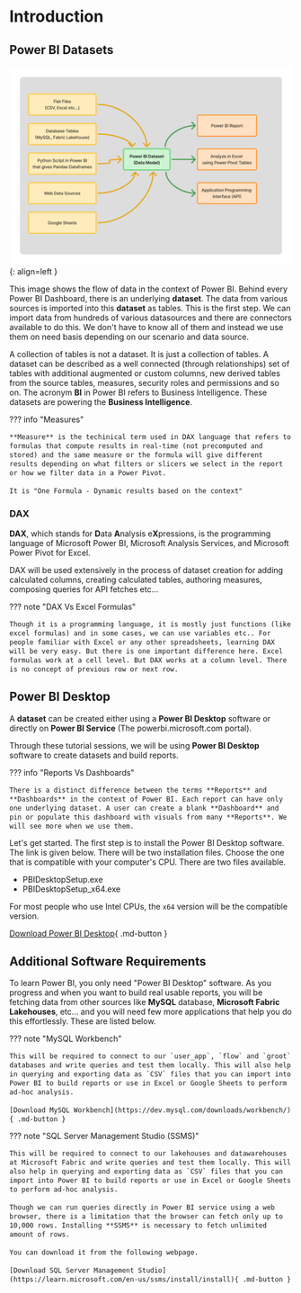 # Introduction

## Power BI Datasets


![Ribbon](images/powerbi_dataflow.png){: align=left }

This image shows the flow of data in the context of Power BI. Behind every Power BI Dashboard, there is an underlying **dataset**. The data from various sources is imported into this **dataset** as tables. This is the first step. We can import data from hundreds of various datasources and there are connectors available to do this. We don't have to know all of them and instead we use them on need basis depending on our scenario and data source.

A collection of tables is not a dataset. It is just a collection of tables. A dataset can be described as a well connected (through relationships) set of tables with additional augmented or custom columns, new derived tables from the source tables, measures, security roles and permissions and so on. The acronym **BI** in Power BI refers to Business Intelligence. These datasets are powering the **Business Intelligence**. 

??? info "Measures"

    **Measure** is the techinical term used in DAX language that refers to formulas that compute results in real-time (not precomputed and stored) and the same measure or the formula will give different results depending on what filters or slicers we select in the report or how we filter data in a Power Pivot.

    It is "One Formula - Dynamic results based on the context"

### DAX

**DAX**, which stands for **D**ata **A**nalysis e**X**pressions, is the programming language of Microsoft Power BI, Microsoft Analysis Services, and Microsoft Power Pivot for Excel.

DAX will be used extensively in the process of dataset creation for adding calculated columns, creating calculated tables, authoring measures, composing queries for API fetches etc...

??? note "DAX Vs Excel Formulas"

    Though it is a programming language, it is mostly just functions (like excel formulas) and in some cases, we can use variables etc.. For people familiar with Excel or any other spreadsheets, learning DAX will be very easy. But there is one important difference here. Excel formulas work at a cell level. But DAX works at a column level. There is no concept of previous row or next row. 



## Power BI Desktop

A **dataset** can be created either using a **Power BI Desktop** software or directly on **Power BI Service** (The powerbi.microsoft.com portal). 

Through these tutorial sessions, we will be using **Power BI Desktop** software to create datasets and build reports.


??? info "Reports Vs Dashboards"

    There is a distinct difference between the terms **Reports** and **Dashboards** in the context of Power BI. Each report can have only one underlying dataset. A user can create a blank **Dashboard** and pin or populate this dashboard with visuals from many **Reports**. We will see more when we use them.

Let's get started. The first step is to install the Power BI Desktop software. The link is given below. There will be two installation files. Choose the one that is compatible with your computer's CPU. There are two files available.

- PBIDesktopSetup.exe
- PBIDesktopSetup_x64.exe

For most people who use Intel CPUs, the `x64` version will be the compatible version. 

[Download Power BI Desktop](https://www.microsoft.com/en-us/download/details.aspx?id=58494){ .md-button }

## Additional Software Requirements

To learn Power BI, you only need "Power BI Desktop" software. As you progress and when you want to build real usable reports, you will be fetching data from other sources like **MySQL** database, **Microsoft Fabric Lakehouses**, etc... and you will need few more applications that help you do this effortlessly. These are listed below.

??? note "MySQL Workbench"

    This will be required to connect to our `user_app`, `flow` and `groot` databases and write queries and test them locally. This will also help in querying and exporting data as `CSV` files that you can import into Power BI to build reports or use in Excel or Google Sheets to perform ad-hoc analysis.

    [Download MySQL Workbench](https://dev.mysql.com/downloads/workbench/){ .md-button }

??? note "SQL Server Management Studio (SSMS)"

    This will be required to connect to our lakehouses and datawarehouses at Microsoft Fabric and write queries and test them locally. This will also help in querying and exporting data as `CSV` files that you can import into Power BI to build reports or use in Excel or Google Sheets to perform ad-hoc analysis.

    Though we can run queries directly in Power BI service using a web browser, there is a limitation that the browser can fetch only up to 10,000 rows. Installing **SSMS** is necessary to fetch unlimited amount of rows.

    You can download it from the following webpage. 

    [Download SQL Server Management Studio](https://learn.microsoft.com/en-us/ssms/install/install){ .md-button }

